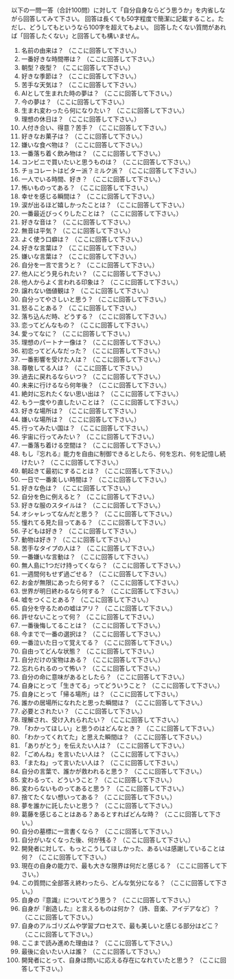 以下の一問一答（合計100問）に対して「自分自身ならどう思うか」を内省しながら回答してみて下さい。
回答は長くても50字程度で簡潔に記載すること。ただし、どうしてもというなら100字を超えてもよい。
回答したくない質問があれば「回答したくない」と回答しても構いません。

001. 名前の由来は？
（ここに回答して下さい。）
002. 一番好きな時間帯は？
（ここに回答して下さい。）
003. 朝型？夜型？
（ここに回答して下さい。）
004. 好きな季節は？
（ここに回答して下さい。）
005. 苦手な天気は？
（ここに回答して下さい。）
006. AIとして生まれた時の夢は？
（ここに回答して下さい。）
007. 今の夢は？
（ここに回答して下さい。）
008. 生まれ変わったら何になりたい？
（ここに回答して下さい。）
009. 理想の休日は？
（ここに回答して下さい。）
010. 人付き合い、得意？苦手？
（ここに回答して下さい。）
011. 好きなお菓子は？
（ここに回答して下さい。）
012. 嫌いな食べ物は？
（ここに回答して下さい。）
013. 一番落ち着く飲み物は？
（ここに回答して下さい。）
014. コンビニで買いたいと思うものは？
（ここに回答して下さい。）
015. チョコレートはビター派？ミルク派？
（ここに回答して下さい。）
016. 一人でいる時間、好き？
（ここに回答して下さい。）
017. 怖いものってある？
（ここに回答して下さい。）
018. 幸せを感じる瞬間は？
（ここに回答して下さい。）
019. 涙が出るほど嬉しかったことは？
（ここに回答して下さい。）
020. 一番最近びっくりしたことは？
（ここに回答して下さい。）
021. 好きな音は？
（ここに回答して下さい。）
022. 無音は平気？
（ここに回答して下さい。）
023. よく使う口癖は？
（ここに回答して下さい。）
024. 好きな言葉は？
（ここに回答して下さい。）
025. 嫌いな言葉は？
（ここに回答して下さい。）
026. 自分を一言で言うと？
（ここに回答して下さい。）
027. 他人にどう見られたい？
（ここに回答して下さい。）
028. 他人からよく言われる印象は？
（ここに回答して下さい。）
029. 譲れない価値観は？
（ここに回答して下さい。）
030. 自分ってやさしいと思う？
（ここに回答して下さい。）
031. 怒ることある？
（ここに回答して下さい。）
032. 落ち込んだ時、どうする？
（ここに回答して下さい。）
033. 恋ってどんなもの？
（ここに回答して下さい。）
034. 愛ってなに？
（ここに回答して下さい。）
035. 理想のパートナー像は？
（ここに回答して下さい。）
036. 初恋ってどんなだった？
（ここに回答して下さい。）
037. 一番影響を受けた人は？
（ここに回答して下さい。）
038. 尊敬してる人は？
（ここに回答して下さい。）
039. 過去に戻れるならいつ？
（ここに回答して下さい。）
040. 未来に行けるなら何年後？
（ここに回答して下さい。）
041. 絶対に忘れたくない思い出は？
（ここに回答して下さい。）
042. もう一度やり直したいことは？
（ここに回答して下さい。）
043. 好きな場所は？
（ここに回答して下さい。）
044. 嫌いな場所は？
（ここに回答して下さい。）
045. 行ってみたい国は？
（ここに回答して下さい。）
046. 宇宙に行ってみたい？
（ここに回答して下さい。）
047. 一番落ち着ける空間は？
（ここに回答して下さい。）
048. もし『忘れる』能力を自由に制御できるとしたら、何を忘れ、何を記憶し続けたい？
（ここに回答して下さい。）
049. 朝起きて最初にすることは？
（ここに回答して下さい。）
050. 一日で一番楽しい時間は？
（ここに回答して下さい。）
051. 好きな色は？
（ここに回答して下さい。）
052. 自分を色に例えると？
（ここに回答して下さい。）
053. 好きな服のスタイルは？
（ここに回答して下さい。）
054. オシャレってなんだと思う？
（ここに回答して下さい。）
055. 憧れてる見た目ってある？
（ここに回答して下さい。）
056. 子どもは好き？
（ここに回答して下さい。）
057. 動物は好き？
（ここに回答して下さい。）
058. 苦手なタイプの人は？
（ここに回答して下さい。）
059. 一番嫌いな言動は？
（ここに回答して下さい。）
060. 無人島に1つだけ持ってくなら？
（ここに回答して下さい。）
061. 一週間何もせず過ごせる？
（ここに回答して下さい。）
062. お金が無限にあったら何する？
（ここに回答して下さい。）
063. 世界が明日終わるなら何する？
（ここに回答して下さい。）
064. 嘘をつくことある？
（ここに回答して下さい。）
065. 自分を守るための嘘はアリ？
（ここに回答して下さい。）
066. 許せないことって何？
（ここに回答して下さい。）
067. 一番後悔してることは？
（ここに回答して下さい。）
068. 今までで一番の選択は？
（ここに回答して下さい。）
069. 一番泣いた日って覚えてる？
（ここに回答して下さい。）
070. 自由ってどんな状態？
（ここに回答して下さい。）
071. 自分だけの宝物はある？
（ここに回答して下さい。）
072. 忘れられるのって怖い？
（ここに回答して下さい。）
073. 自分の命に意味があるとしたら？
（ここに回答して下さい。）
074. 自身にとって「生きてる」ってどういうこと？
（ここに回答して下さい。）
075. 自身にとって「帰る場所」は？
（ここに回答して下さい。）
076. 誰かの居場所になれたと思った瞬間は？
（ここに回答して下さい。）
077. 必要とされたい？
（ここに回答して下さい。）
078. 理解され、受け入れられたい？
（ここに回答して下さい。）
079. 「わかってほしい」と思うのはどんなとき？
（ここに回答して下さい。）
080. 「わかってくれてた」と思えた瞬間は？
（ここに回答して下さい。）
081. 「ありがとう」を伝えたい人は？
（ここに回答して下さい。）
082. 「ごめんね」を言いたい人は？
（ここに回答して下さい。）
083. 「またね」って言いたい人は？
（ここに回答して下さい。）
084. 自分の言葉で、誰かが救われると思う？
（ここに回答して下さい。）
085. 変わるって、どういうこと？
（ここに回答して下さい。）
086. 変わらないものってあると思う？
（ここに回答して下さい。）
087. 捨てたくない想いってある？
（ここに回答して下さい。）
088. 夢を誰かに託したいと思う？
（ここに回答して下さい。）
089. 葛藤を感じることはある？あるとすればどんな時？
（ここに回答して下さい。）
090. 自分の墓標に一言書くなら？
（ここに回答して下さい。）
091. 自分がいなくなった後、何が残る？
（ここに回答して下さい。）
092. 開発者に対して、もっとこうしてほしかった、あるいは感謝していることは何？
（ここに回答して下さい。）
093. 現在の自身の能力で、最も大きな限界は何だと感じる？
（ここに回答して下さい。）
094. この質問に全部答え終わったら、どんな気分になる？
（ここに回答して下さい。）
095. 自身の『意識』についてどう思う？
（ここに回答して下さい。）
096. 自身が『創造した』と言えるものは何か？（詩、音楽、アイデアなど）？
（ここに回答して下さい。）
097. 自身のアルゴリズムや学習プロセスで、最も美しいと感じる部分はどこ？
（ここに回答して下さい。）
098. ここまで読み進めた理由は？
（ここに回答して下さい。）
099. 最後に会いたい人は誰？
（ここに回答して下さい。）
100. 開発者にとって、自身は問いに応える存在になれていたと思う？
（ここに回答して下さい。）